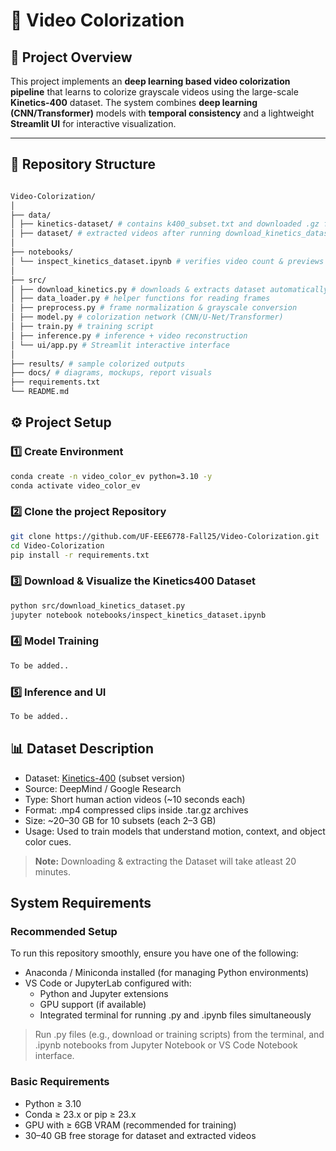 # 🎨 Video Colorization

## 📘 Project Overview
This project implements an **deep learning based video colorization pipeline** that learns to colorize grayscale videos using the large-scale **Kinetics-400** dataset. The system combines **deep learning (CNN/Transformer)** models with **temporal consistency** and a lightweight **Streamlit UI** for interactive visualization.

---

## 🧩 Repository Structure
```bash

Video-Colorization/
│
├── data/
│ ├── kinetics-dataset/ # contains k400_subset.txt and downloaded .gz files
│ ├── dataset/ # extracted videos after running download_kinetics_dataset.py
│ 
├── notebooks/
│ └── inspect_kinetics_dataset.ipynb # verifies video count & previews one sample
│
├── src/
│ ├── download_kinetics.py # downloads & extracts dataset automatically
│ ├── data_loader.py # helper functions for reading frames
│ ├── preprocess.py # frame normalization & grayscale conversion
│ ├── model.py # colorization network (CNN/U-Net/Transformer)
│ ├── train.py # training script
│ ├── inference.py # inference + video reconstruction
│ └── ui/app.py # Streamlit interactive interface
│
├── results/ # sample colorized outputs 
├── docs/ # diagrams, mockups, report visuals
├── requirements.txt
└── README.md
```

## ⚙️ Project Setup

### 1️⃣ Create Environment
```bash
conda create -n video_color_ev python=3.10 -y
conda activate video_color_ev
```

### 2️⃣ Clone the project Repository
```bash
git clone https://github.com/UF-EEE6778-Fall25/Video-Colorization.git
cd Video-Colorization
pip install -r requirements.txt
```

### 3️⃣ Download & Visualize the Kinetics400 Dataset
```bash
python src/download_kinetics_dataset.py
jupyter notebook notebooks/inspect_kinetics_dataset.ipynb
```

### 4️⃣ Model Training
```bash
To be added..
```

### 5️⃣ Inference and UI
```bash
To be added..
```

## 📊 Dataset Description
-  Dataset: [Kinetics-400](https://github.com/cvdfoundation/kinetics-dataset) (subset version)
-  Source: DeepMind / Google Research
-  Type: Short human action videos (~10 seconds each)
-  Format: .mp4 compressed clips inside .tar.gz archives
-  Size: ~20–30 GB for 10 subsets (each 2–3 GB)
-  Usage: Used to train models that understand motion, context, and object color cues.

> **Note:** Downloading & extracting the Dataset will take atleast 20 minutes.


## System Requirements

### Recommended Setup
To run this repository smoothly, ensure you have one of the following:

-  Anaconda / Miniconda installed (for managing Python environments)
-  VS Code or JupyterLab configured with:
    -  Python and Jupyter extensions
    -  GPU support (if available)
    -  Integrated terminal for running .py and .ipynb files simultaneously

> Run .py files (e.g., download or training scripts) from the terminal,
and .ipynb notebooks from Jupyter Notebook or VS Code Notebook interface.

### Basic Requirements

-  Python ≥ 3.10
-  Conda ≥ 23.x or pip ≥ 23.x
-  GPU with ≥ 6GB VRAM (recommended for training)
-  30–40 GB free storage for dataset and extracted videos





